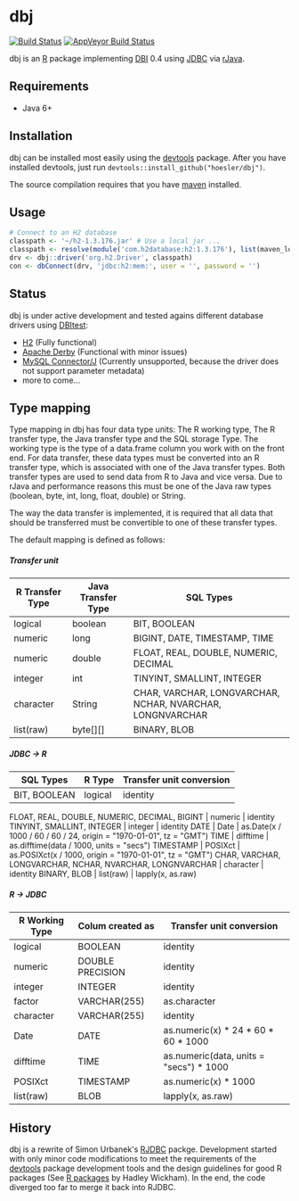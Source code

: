 # dbj

[![Build Status](https://travis-ci.org/hoesler/dbj.svg?branch=master)](https://travis-ci.org/hoesler/dbj)
[![AppVeyor Build Status](https://ci.appveyor.com/api/projects/status/github/hoesler/dbj?branch=master&svg=true)](https://ci.appveyor.com/project/hoesler/dbj)

dbj is an [R](http://cran.r-project.org/) package implementing [DBI](https://github.com/rstats-db/DBI) 0.4 using [JDBC](http://www.oracle.com/technetwork/java/javase/jdbc/index.html) via [rJava](http://www.rforge.net/rJava/).

## Requirements
- Java 6+

## Installation
dbj can be installed most easily using the [devtools](https://github.com/hadley/devtools) package. After you have installed devtools, just run `devtools::install_github("hoesler/dbj")`.

The source compilation requires that you have [maven](https://maven.apache.org/) installed.

## Usage
```R
# Connect to an H2 database
classpath <- '~/h2-1.3.176.jar' # Use a local jar ...
classpath <- resolve(module('com.h2database:h2:1.3.176'), list(maven_local, maven_central)) # ... or fetch from a maven repository.
drv <- dbj::driver('org.h2.Driver', classpath)
con <- dbConnect(drv, 'jdbc:h2:mem:', user = '', password = '')
```

## Status
dbj is under active development and tested agains different database drivers using [DBItest](https://github.com/rstats-db/DBItest):

- [H2](tests/testthat/test-DBItest-H2.R) (Fully functional)
- [Apache Derby](tests/testthat/test-DBItest-Derby.R) (Functional with minor issues)
- [MySQL Connector/J](tests/testthat/test-DBItest-MySQL.R) (Currently unsupported, because the driver does not support parameter metadata)
- more to come...

##	Type mapping
Type mapping in dbj has four data type units: The R working type, The R transfer type, the Java transfer type and the SQL storage Type. The working type is the type of a data.frame column you work with on the front end. For data transfer, these data types must be converted into an R transfer type, which is associated with one of the Java transfer types. Both transfer types are used to send data from R to Java and vice versa. Due to rJava and performance reasons this must be one of the Java raw types (boolean, byte, int, long, float, double) or String.

The way the data transfer is implemented, it is required that all data that should be transferred must be convertible to one of these transfer types.

The default mapping is defined as follows:

##### Transfer unit
R Transfer Type | Java Transfer Type | SQL Types
----------------|--------------------|----------------------------------------------------------
logical         | boolean            | BIT, BOOLEAN
numeric         | long               | BIGINT, DATE, TIMESTAMP, TIME
numeric         | double             | FLOAT, REAL, DOUBLE, NUMERIC, DECIMAL
integer         | int                | TINYINT, SMALLINT, INTEGER
character       | String             | CHAR, VARCHAR, LONGVARCHAR, NCHAR, NVARCHAR, LONGNVARCHAR
list(raw)       | byte[][]           | BINARY, BLOB

##### JDBC -> R
SQL Types                         | R Type     | Transfer unit conversion
----------------------------------|------------|--------------------------------------------------------------------
BIT, BOOLEAN                      | logical    | identity             
FLOAT, REAL, DOUBLE,
NUMERIC, DECIMAL, BIGINT          | numeric    | identity
TINYINT, SMALLINT, INTEGER        | integer    | identity
DATE                              | Date       | as.Date(x / 1000 / 60 / 60 / 24, origin = "1970-01-01", tz = "GMT")
TIME                              | difftime   | as.difftime(data / 1000, units = "secs")
TIMESTAMP                         | POSIXct    | as.POSIXct(x / 1000, origin = "1970-01-01", tz = "GMT")
CHAR, VARCHAR, LONGVARCHAR,
NCHAR, NVARCHAR, LONGNVARCHAR     | character  | identity
BINARY, BLOB                      | list(raw)  | lapply(x, as.raw)

##### R -> JDBC
R Working Type | Colum created as | Transfer unit conversion
---------------|------------------|------------------------------------
logical        | BOOLEAN          | identity
numeric        | DOUBLE PRECISION | identity
integer        | INTEGER          | identity
factor         | VARCHAR(255)     | as.character
character      | VARCHAR(255)     | identity
Date           | DATE             | as.numeric(x) * 24 * 60 * 60 * 1000
difftime       | TIME             | as.numeric(data, units = "secs") * 1000
POSIXct        | TIMESTAMP        | as.numeric(x) * 1000
list(raw)      | BLOB             | lapply(x, as.raw)

## History
dbj is a rewrite of Simon Urbanek's [RJDBC](https://github.com/s-u/dbj) packge. Development started with only minor code modifications to meet the requirements of the [devtools](https://github.com/hadley/devtools) package development tools and the design guidelines for good R packages (See [R packages](http://r-pkgs.had.co.nz/) by Hadley Wickham). In the end, the code diverged too far to merge it back into RJDBC.
